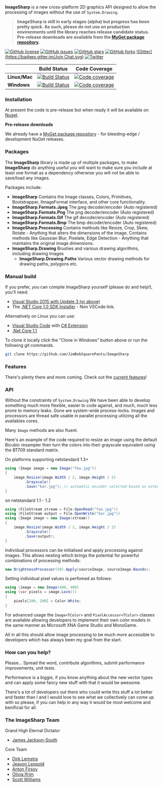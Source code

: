 

**ImageSharp** is a new cross-platform 2D graphics API designed to allow the processing of images without the use of `System.Drawing`. 

> **ImageSharp is still in early stages (alpha) but progress has been pretty quick. As such, please do not use on production environments until the library reaches release candidate status. Pre-release downloads are available from the [MyGet package repository](https://www.myget.org/gallery/imagesharp).**

[![GitHub license](https://img.shields.io/badge/license-Apache%202-blue.svg)](https://raw.githubusercontent.com/JimBobSquarePants/ImageSharp/master/APACHE-2.0-LICENSE.txt)
[![GitHub issues](https://img.shields.io/github/issues/JimBobSquarePants/ImageSharp.svg)](https://github.com/JimBobSquarePants/ImageSharp/issues)
[![GitHub stars](https://img.shields.io/github/stars/JimBobSquarePants/ImageSharp.svg)](https://github.com/JimBobSquarePants/ImageSharp/stargazers)
[![GitHub forks](https://img.shields.io/github/forks/JimBobSquarePants/ImageSharp.svg)](https://github.com/JimBobSquarePants/ImageSharp/network)
[![Gitter](https://badges.gitter.im/Join Chat.svg)](https://gitter.im/ImageSharp/General?utm_source=badge&utm_medium=badge&utm_campaign=pr-badge&utm_content=badge)
[![Twitter](https://img.shields.io/twitter/url/https/github.com/JimBobSquarePants/ImageSharp.svg?style=social)](https://twitter.com/intent/tweet?hashtags=imagesharp,dotnet,oss&text=ImageSharp.+A+new+cross-platform+2D+graphics+API+in+C%23&url=https%3a%2f%2fgithub.com%2fJimBobSquarePants%2fImageSharp&via=james_m_south)


|             |Build Status|Code Coverage|
|-------------|:----------:|:-----------:|
|**Linux/Mac**|[![Build Status](https://travis-ci.org/JimBobSquarePants/ImageSharp.svg)](https://travis-ci.org/JimBobSquarePants/ImageSharp)|[![Code coverage](https://codecov.io/gh/JimBobSquarePants/ImageSharp/branch/master/graph/badge.svg)](https://codecov.io/gh/JimBobSquarePants/ImageSharp)|
|**Windows**  |[![Build Status](https://ci.appveyor.com/api/projects/status/hu6d1gdpxdw0q360/branch/master?svg=true)](https://ci.appveyor.com/project/JamesSouth/imagesharp/branch/master)|[![Code coverage](https://codecov.io/gh/JimBobSquarePants/ImageSharp/branch/master/graph/badge.svg)](https://codecov.io/gh/JimBobSquarePants/ImageSharp)|


### Installation
At present the code is pre-release but when ready it will be available on [Nuget](http://www.nuget.org). 

**Pre-release downloads**

We already have a [MyGet package repository](https://www.myget.org/gallery/imagesharp) - for bleeding-edge / development NuGet releases.

### Packages

The **ImageSharp** library is made up of multiple packages, to make **ImageSharp** do anything useful you will want to make sure you include at least one format as a dependency otherwise you will not be able to save/load any images.

Packages include:
- **ImageSharp**
  Contains the Image classes, Colors, Primitives, Bootstrapper, IImageFormat interface, and other core functionality.
- **ImageSharp.Formats.Jpeg**
  The jpeg decoder/encoder (Auto registered)
- **ImageSharp.Formats.Png**
  The png decoder/encoder (Auto registered)
- **ImageSharp.Formats.Gif**
  The gif decoder/encoder (Auto registered)
- **ImageSharp.Formats.Bmp**
  The bmp decoder/encoder (Auto registered)
- **ImageSharp.Processing**
  Contains methods like Resize, Crop, Skew, Rotate - Anything that alters the dimensions of the image.
  Contains methods like Gaussian Blur, Pixelate, Edge Detection - Anything that maintains the original image dimensions.
- **ImageSharp.Drawing**
  Brushes and various drawing algorithms, including drawing Images
  - **ImageSharp.Drawing.Paths**
  Various vector drawing methods for drawing paths, polygons etc.

### Manual build

If you prefer, you can compile ImageSharp yourself (please do and help!), you'll need:

- [Visual Studio 2015 with Update 3 (or above)](https://www.visualstudio.com/news/releasenotes/vs2015-update3-vs)
- The [.NET Core 1.0 SDK Installer](https://www.microsoft.com/net/core#windows) - Non VSCode link.

Alternatively on Linux you can use:

- [Visual Studio Code](https://code.visualstudio.com/) with [C# Extension](https://marketplace.visualstudio.com/items?itemName=ms-vscode.csharp)
- [.Net Core 1.1](https://www.microsoft.com/net/core#linuxubuntu)

To clone it locally click the "Clone in Windows" button above or run the following git commands.

```bash
git clone https://github.com/JimBobSquarePants/ImageSharp
```

### Features

There's plenty there and more coming. Check out the [current features](features.md)!

### API 

Without the constraints of `System.Drawing` We have been able to develop something much more flexible, easier to code against, and much, much less prone to memory leaks. Gone are system-wide process-locks. Images and processors are thread safe usable in parallel processing utilizing all the availables cores. 

Many `Image` methods are also fluent.

Here's an example of the code required to resize an image using the default Bicubic resampler then turn the colors into their grayscale equivalent using the BT709 standard matrix.

On platforms supporting netstandard 1.3+
```csharp
using (Image image = new Image("foo.jpg"))
{
    image.Resize(image.Width / 2, image.Height / 2)
         .Grayscale()
         .Save("bar.jpg"); // automatic encoder selected based on extension.
}
```
on netstandard 1.1 - 1.2
```csharp
using (FileStream stream = File.OpenRead("foo.jpg"))
using (FileStream output = File.OpenWrite("bar.jpg"))
using (Image image = new Image(stream))
{
    image.Resize(image.Width / 2, image.Height / 2)
         .Grayscale()
         .Save(output);
}
```

Individual processors can be initialised and apply processing against images. This allows nesting which brings the potential for powerful combinations of processing methods:

```csharp
new BrightnessProcessor(50).Apply(sourceImage, sourceImage.Bounds);
```

Setting individual pixel values is perfomed as follows:

```csharp
using (image = new Image(400, 400)
using (var pixels = image.Lock())
{
    pixels[200, 200] = Color.White;
}
```

For advanced usage the `Image<TColor>` and `PixelAccessor<TColor>` classes are available allowing developers to implement their own color models in the same manner as Microsoft XNA Game Studio and MonoGame. 

All in all this should allow image processing to be much more accessible to developers which has always been my goal from the start.

### How can you help?

Please... Spread the word, contribute algorithms, submit performance improvements, unit tests. 

Performance is a biggie, if you know anything about the new vector types and can apply some fancy new stuff with that it would be awesome. 

There's a lot of developers out there who could write this stuff a lot better and faster than I and I would love to see what we collectively can come up with so please, if you can help in any way it would be most welcome and benificial for all.

### The ImageSharp Team

Grand High Eternal Dictator
- [James Jackson-South](https://github.com/jimbobsquarepants)

Core Team
- [Dirk Lemstra](https://github.com/dlemstra)
- [Jeavon Leopold](https://github.com/jeavon)
- [Anton Firsov](https://github.com/antonfirsov)
- [Olivia Ifrim](https://github.com/olivif)
- [Scott Williams](https://github.com/tocsoft)

